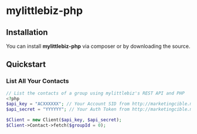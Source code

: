 # mylittlebiz-php

## Installation

You can install **mylittlebiz-php** via composer or by downloading the source.

## Quickstart

### List All Your Contacts

```php
// List the contacts of a group using mylittlebiz's REST API and PHP
<?php
$api_key = "ACXXXXXX"; // Your Account SID from http://marketingcible.mylittlebiz.fr/account
$api_secret = "YYYYYY"; // Your Auth Token from http://marketingcible.mylittlebiz.fr/account

$Client = new Client($api_key, $api_secret);
$Client->Contact->fetch($groupId = 0);

```